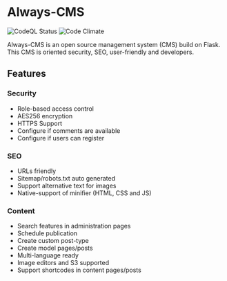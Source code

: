 # Always-CMS

![CodeQL Status](https://github.com/Always-CMS/Always-CMS/actions/workflows/codeql-analysis.yml/badge.svg)
![Code Climate](https://codeclimate.com/github/Always-CMS/Always-CMS/badges/gpa.svg)

Always-CMS is an open source management system (CMS) build on Flask. This CMS is oriented security, SEO, user-friendly and developers.

## Features

### Security
 - Role-based access control
 - AES256 encryption
 - HTTPS Support
 - Configure if comments are available
 - Configure if users can register

### SEO
 - URLs friendly
 - Sitemap/robots.txt auto generated
 - Support alternative text for images
 - Native-support of minifier (HTML, CSS and JS)

### Content
 - Search features in administration pages
 - Schedule publication
 - Create custom post-type
 - Create model pages/posts
 - Multi-language ready
 - Image editors and S3 supported
 - Support shortcodes in content pages/posts